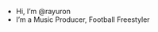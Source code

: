 - Hi, I’m @rayuron
- I’m a Music Producer, Football Freestyler

<!---
rayuron/rayuron is a ✨ special ✨ repository because its `README.md` (this file) appears on your GitHub profile.
You can click the Preview link to take a look at your changes.
--->
